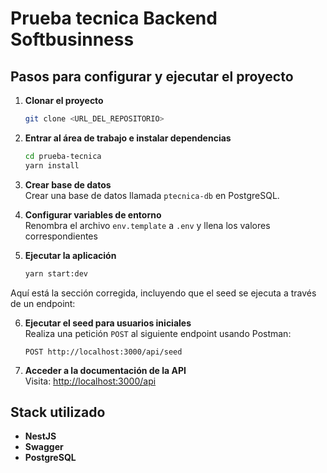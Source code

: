 
# Prueba tecnica Backend Softbusinness



## Pasos para configurar y ejecutar el proyecto

1. **Clonar el proyecto**  
   ```bash
   git clone <URL_DEL_REPOSITORIO>
   ```

2. **Entrar al área de trabajo e instalar dependencias**  
   ```bash
   cd prueba-tecnica
   yarn install
   ```

3. **Crear base de datos**  
   Crear una base de datos llamada `ptecnica-db` en PostgreSQL.

4. **Configurar variables de entorno**  
   Renombra el archivo `env.template` a `.env` y llena los valores correspondientes

5. **Ejecutar la aplicación**  
   ```bash
   yarn start:dev
   ```

Aquí está la sección corregida, incluyendo que el seed se ejecuta a través de un endpoint:

6. **Ejecutar el seed para usuarios iniciales**  
   Realiza una petición `POST` al siguiente endpoint usando Postman:  
   ```
   POST http://localhost:3000/api/seed
   ```

7. **Acceder a la documentación de la API**  
   Visita: [http://localhost:3000/api](http://localhost:3000/api)

## Stack utilizado

- **NestJS**
- **Swagger**
- **PostgreSQL**
